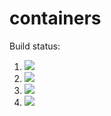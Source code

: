 # containers

Build status:

1. [![](https://github.com/kingeddy11/HW8CSCI046/workflows/tests-fibonacci/badge.svg)](https://github.com/kingeddy11/HW8CSCI046/actions?query=workflow%3Atests-fibonacci)
1. [![](https://github.com/kingeddy11/HW8CSCI046/workflows/tests-range/badge.svg)](https://github.com/kingeddy11/HW8CSCI046/actions?query=workflow%3Atests-range)
1. [![](https://github.com/kingeddy11/HW8CSCI046/workflows/tests-BinaryTree/badge.svg)](https://github.com/kingeddy11/HW8CSCI046/actions?query=workflow%3Atests-BinaryTree)
1. [![](https://github.com/kingeddy11/HW8CSCI046/workflows/tests-Heap/badge.svg)](https://github.com/kingeddy11/HW8CSCI046/actions?query=workflow%3Atests-Heap)

